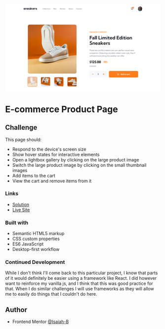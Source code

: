 ![](design/screenshot.png)

# E-commerce Product Page

## Challenge
This page should:
- Respond to the device's screen size
- Show hover states for interactive elements
- Open a lightbox gallery by clicking on the large product image
- Switch the large product image by clicking on the small thumbnail images
- Add items to the cart
- View the cart and remove items from it

### Links

- [Solution]()
- [Live Site](https://tourmaline-muffin-c2d27b.netlify.app)

### Built with

- Semantic HTML5 markup
- CSS custom properties
- ES6 JavaScript
- Desktop-first workflow

### Continued Development

While I don't think I'll come back to this particular project, I know that parts of it would definitely be easier using a framework like React. I did however want to reinforce my vanilla js, and I think that this was good practice for that. When I do similar challenges I will use frameworks as they will allow me to easily do things that I couldn't do here.

## Author

- Frontend Mentor [@Isaiah-B](https://www.frontendmentor.io/profile/Isaiah-B)
